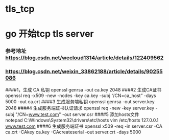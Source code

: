 # tls_tcp
# go 开始tcp tls server
### 参考地址 https://blog.csdn.net/wecloud1314/article/details/122409562
### https://blog.csdn.net/weixin_33862188/article/details/90255086


####1，生成 CA 私钥
openssl genrsa -out ca.key 2048
####2 生成CA证书
openssl req -x509 -new -nodes -key ca.key -subj “/CN=ca_host” -days 5000 -out ca.crt
####3 生成服务端私钥
openssl genrsa -out server.key 2048
####4 生成服务端证书认证请求
openssl req -new -key server.key -subj "/CN=www.test.com" -out server.csr
####5  添加hosts文件  
 notepad C:\Windows\System32\drivers\etc\hosts
 vim /etc/hosts
 127.0.0.1 www.test.com
####6 生成服务端证书
openssl x509 -req -in server.csr -CA ca.crt -CAkey ca.key -CAcreateserial -out server.crt -days 5000
